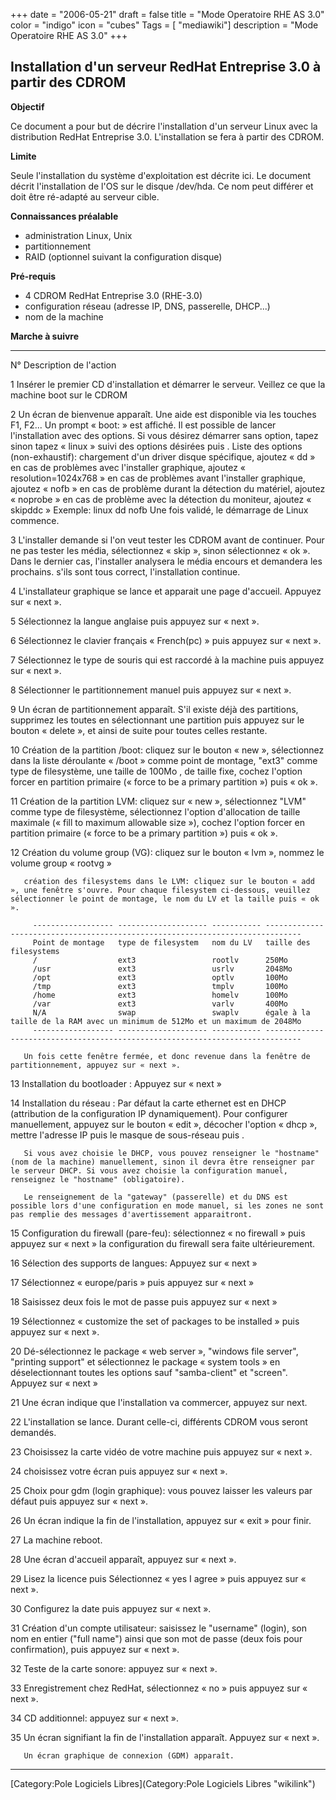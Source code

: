 +++
date = "2006-05-21"
draft = false
title = "Mode Operatoire RHE AS 3.0"
color = "indigo"
icon = "cubes"
Tags = [ "mediawiki"]
description = "Mode Operatoire RHE AS 3.0"
+++

Installation d'un serveur RedHat Entreprise 3.0 à partir des CDROM
------------------------------------------------------------------

**Objectif**

Ce document a pour but de décrire l'installation d'un serveur Linux avec
la distribution RedHat Entreprise 3.0. L'installation se fera à partir
des CDROM.

**Limite**

Seule l'installation du système d'exploitation est décrite ici. Le
document décrit l'installation de l'OS sur le disque /dev/hda. Ce nom
peut différer et doit être ré-adapté au serveur cible.

**Connaissances préalable**

-   administration Linux, Unix
-   partitionnement
-   RAID (optionnel suivant la configuration disque)

**Pré-requis**

-   4 CDROM RedHat Entreprise 3.0 (RHE-3.0)
-   configuration réseau (adresse IP, DNS, passerelle, DHCP...)
-   nom de la machine

**Marche à suivre**

  ---- ----------------------------------------------------------------------------------------------------------------------------------------------------------------------------------------------------------------------------------------------------------------------------------------------------------------------------------------------------------------------------------------------------------------------------------------------------------------------------------------------------------------------------------------------------------------------------------------------------------------------------------------------------------------------------------------------------------------------------------------------------------------------
  N°   Description de l'action

  1    Insérer le premier CD d'installation et démarrer le serveur. Veillez ce que la machine boot sur le CDROM

  2    Un écran de bienvenue apparaît. Une aide est disponible via les touches F1, F2... Un prompt « boot: » est affiché. Il est possible de lancer l'installation avec des options. Si vous désirez démarrer sans option, tapez <ENTER> sinon tapez « linux » suivi des options désirées puis <ENTER>. Liste des options (non-exhaustif): chargement d'un driver disque spécifique, ajoutez « dd » en cas de problèmes avec l'installer graphique, ajoutez « resolution=1024x768 » en cas de problèmes avant l'installer graphique, ajoutez « nofb » en cas de problème durant la détection du matériel, ajoutez « noprobe » en cas de problème avec la détection du moniteur, ajoutez « skipddc » Exemple: linux dd nofb Une fois validé, le démarrage de Linux commence.

  3    L'installer demande si l'on veut tester les CDROM avant de continuer. Pour ne pas tester les média, sélectionnez « skip », sinon sélectionnez « ok ». Dans le dernier cas, l'installer analysera le média encours et demandera les prochains. s'ils sont tous correct, l'installation continue.

  4    L'installateur graphique se lance et apparait une page d'accueil. Appuyez sur « next ».

  5    Sélectionnez la langue anglaise puis appuyez sur « next ».

  6    Sélectionnez le clavier français « French(pc) » puis appuyez sur « next ».

  7    Sélectionnez le type de souris qui est raccordé à la machine puis appuyez sur « next ».

  8    Sélectionner le partitionnement manuel puis appuyez sur « next ».

  9    Un écran de partitionnement apparaît. S'il existe déjà des partitions, supprimez les toutes en sélectionnant une partition puis appuyez sur le bouton « delete », et ainsi de suite pour toutes celles restante.

  10   Création de la partition /boot: cliquez sur le bouton « new », sélectionnez dans la liste déroulante « /boot » comme point de montage, "ext3" comme type de filesystème, une taille de 100Mo , de taille fixe, cochez l'option forcer en partition primaire (« force to be a primary partition ») puis « ok ».

  11   Création de la partition LVM: cliquez sur « new », sélectionnez "LVM" comme type de filesystème, sélectionnez l'option d'allocation de taille maximale (« fill to maximum allowable size »), cochez l'option forcer en partition primaire (« force to be a primary partition ») puis « ok ».

  12   Création du volume group (VG): cliquez sur le bouton « lvm », nommez le volume group « rootvg »
       
       création des filesystems dans le LVM: cliquez sur le bouton « add », une fenêtre s'ouvre. Pour chaque filesystem ci-dessous, veuillez sélectionner le point de montage, le nom du LV et la taille puis « ok ».
       
         ------------------ -------------------- ----------- ------------------------------------------------------------------------------
         Point de montage   type de filesystem   nom du LV   taille des filesystems
         /                  ext3                 rootlv      250Mo
         /usr               ext3                 usrlv       2048Mo
         /opt               ext3                 optlv       100Mo
         /tmp               ext3                 tmplv       100Mo
         /home              ext3                 homelv      100Mo
         /var               ext3                 varlv       400Mo
         N/A                swap                 swaplv      égale à la taille de la RAM avec un minimum de 512Mo et un maximum de 2048Mo
         ------------------ -------------------- ----------- ------------------------------------------------------------------------------
       
       Un fois cette fenêtre fermée, et donc revenue dans la fenêtre de partitionnement, appuyez sur « next ».

  13   Installation du bootloader : Appuyez sur « next »

  14   Installation du réseau : Par défaut la carte ethernet est en DHCP (attribution de la configuration IP dynamiquement). Pour configurer manuellement, appuyez sur le bouton « edit », décocher l'option « dhcp », mettre l'adresse IP puis le masque de sous-réseau puis <ENTER>.
       
       Si vous avez choisie le DHCP, vous pouvez renseigner le "hostname" (nom de la machine) manuellement, sinon il devra être renseigner par le serveur DHCP. Si vous avez choisie la configuration manuel, renseignez le "hostname" (obligatoire).
       
       Le renseignement de la "gateway" (passerelle) et du DNS est possible lors d'une configuration en mode manuel, si les zones ne sont pas remplie des messages d'avertissement apparaitront.

  15   Configuration du firewall (pare-feu): sélectionnez « no firewall » puis appuyez sur « next » la configuration du firewall sera faite ultérieurement.

  16   Sélection des supports de langues: Appuyez sur « next »

  17   Sélectionnez « europe/paris » puis appuyez sur « next »

  18   Saisissez deux fois le mot de passe puis appuyez sur « next »

  19   Sélectionnez « customize the set of packages to be installed » puis appuyez sur « next ».

  20   Dé-sélectionnez le package « web server », "windows file server", "printing support" et sélectionnez le package « system tools » en déselectionnant toutes les options sauf "samba-client" et "screen". Appuyez sur « next »

  21   Une écran indique que l'installation va commercer, appuyez sur next.

  22   L'installation se lance. Durant celle-ci, différents CDROM vous seront demandés.

  23   Choisissez la carte vidéo de votre machine puis appuyez sur « next ».

  24   choisissez votre écran puis appuyez sur « next ».

  25   Choix pour gdm (login graphique): vous pouvez laisser les valeurs par défaut puis appuyez sur « next ».

  26   Un écran indique la fin de l'installation, appuyez sur « exit » pour finir.

  27   La machine reboot.

  28   Une écran d'accueil apparaît, appuyez sur « next ».

  29   Lisez la licence puis Sélectionnez « yes I agree » puis appuyez sur « next ».

  30   Configurez la date puis appuyez sur « next ».

  31   Création d'un compte utilisateur: saisissez le "username" (login), son nom en entier ("full name") ainsi que son mot de passe (deux fois pour confirmation), puis appuyez sur « next ».

  32   Teste de la carte sonore: appuyez sur « next ».

  33   Enregistrement chez RedHat, sélectionnez « no » puis appuyez sur « next ».

  34   CD additionnel: appuyez sur « next ».

  35   Un écran signifiant la fin de l'installation apparaît. Appuyez sur « next ».
       
       Un écran graphique de connexion (GDM) apparaît.
  ---- ----------------------------------------------------------------------------------------------------------------------------------------------------------------------------------------------------------------------------------------------------------------------------------------------------------------------------------------------------------------------------------------------------------------------------------------------------------------------------------------------------------------------------------------------------------------------------------------------------------------------------------------------------------------------------------------------------------------------------------------------------------------------

[Category:Pole Logiciels
Libres](Category:Pole Logiciels Libres "wikilink")
